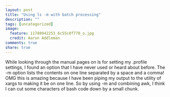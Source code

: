 ```yaml
---
layout: post
title: "Using ls -m with batch processing"
description: ""
tags: [uncategorized]
image:
  feature: 11788942253_6c55c0f770_o.jpg
  credit: Aaron Addleman
comments: true
share: true
---
```



<p>While looking through the manual pages on ls for setting my .profile settings, I found an option that I have never used or heard about before.
The -m option lists the contents on one line separated by a space and a comma! OMG this is amazing because I have been piping my output to the utility of xargs to making it be on one line. So by using -m and combining awk, I think I can cut some characters of bash code down by a small chunk.</p>
